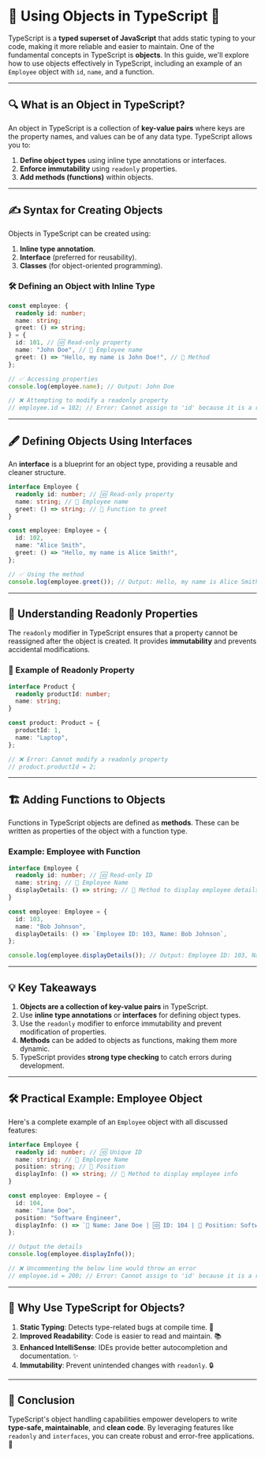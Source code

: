 # 📘 **Using Objects in TypeScript** 🚀

TypeScript is a **typed superset of JavaScript** that adds static typing to your code, making it more reliable and easier to maintain. One of the fundamental concepts in TypeScript is **objects**. In this guide, we'll explore how to use objects effectively in TypeScript, including an example of an `Employee` object with `id`, `name`, and a function.

---

## 🔍 **What is an Object in TypeScript?**

An object in TypeScript is a collection of **key-value pairs** where keys are the property names, and values can be of any data type. TypeScript allows you to:

1. **Define object types** using inline type annotations or interfaces.
2. **Enforce immutability** using `readonly` properties.
3. **Add methods (functions)** within objects.

---

## ✍️ **Syntax for Creating Objects**

Objects in TypeScript can be created using:

1. **Inline type annotation**.
2. **Interface** (preferred for reusability).
3. **Classes** (for object-oriented programming).

### 🛠 **Defining an Object with Inline Type**

```typescript
const employee: {
  readonly id: number;
  name: string;
  greet: () => string;
} = {
  id: 101, // 🆔 Read-only property
  name: "John Doe", // 👤 Employee name
  greet: () => "Hello, my name is John Doe!", // 📣 Method
};

// ✅ Accessing properties
console.log(employee.name); // Output: John Doe

// ❌ Attempting to modify a readonly property
// employee.id = 102; // Error: Cannot assign to 'id' because it is a read-only property
```

---

## 🖋 **Defining Objects Using Interfaces**

An **interface** is a blueprint for an object type, providing a reusable and cleaner structure.

```typescript
interface Employee {
  readonly id: number; // 🆔 Read-only property
  name: string; // 👤 Employee name
  greet: () => string; // 📣 Function to greet
}

const employee: Employee = {
  id: 102,
  name: "Alice Smith",
  greet: () => "Hello, my name is Alice Smith!",
};

// ✅ Using the method
console.log(employee.greet()); // Output: Hello, my name is Alice Smith!
```

---

## 🚧 **Understanding Readonly Properties**

The `readonly` modifier in TypeScript ensures that a property cannot be reassigned after the object is created. It provides **immutability** and prevents accidental modifications.

### 🌟 Example of Readonly Property

```typescript
interface Product {
  readonly productId: number;
  name: string;
}

const product: Product = {
  productId: 1,
  name: "Laptop",
};

// ❌ Error: Cannot modify a readonly property
// product.productId = 2;
```

---

## 🏗 **Adding Functions to Objects**

Functions in TypeScript objects are defined as **methods**. These can be written as properties of the object with a function type.

### Example: Employee with Function

```typescript
interface Employee {
  readonly id: number; // 🆔 Read-only ID
  name: string; // 👤 Employee Name
  displayDetails: () => string; // 📄 Method to display employee details
}

const employee: Employee = {
  id: 103,
  name: "Bob Johnson",
  displayDetails: () => `Employee ID: 103, Name: Bob Johnson`,
};

console.log(employee.displayDetails()); // Output: Employee ID: 103, Name: Bob Johnson
```

---

## 💡 **Key Takeaways**

1. **Objects are a collection of key-value pairs** in TypeScript.
2. Use **inline type annotations** or **interfaces** for defining object types.
3. Use the `readonly` modifier to enforce immutability and prevent modification of properties.
4. **Methods** can be added to objects as functions, making them more dynamic.
5. TypeScript provides **strong type checking** to catch errors during development.

---

## 🛠 **Practical Example: Employee Object**

Here's a complete example of an `Employee` object with all discussed features:

```typescript
interface Employee {
  readonly id: number; // 🆔 Unique ID
  name: string; // 👤 Employee Name
  position: string; // 📌 Position
  displayInfo: () => string; // 📄 Method to display employee info
}

const employee: Employee = {
  id: 104,
  name: "Jane Doe",
  position: "Software Engineer",
  displayInfo: () => `👤 Name: Jane Doe | 🆔 ID: 104 | 📌 Position: Software Engineer`,
};

// Output the details
console.log(employee.displayInfo());

// ❌ Uncommenting the below line would throw an error
// employee.id = 200; // Error: Cannot assign to 'id' because it is a read-only property
```

---

## 🎯 **Why Use TypeScript for Objects?**

1. **Static Typing**: Detects type-related bugs at compile time. 🐛
2. **Improved Readability**: Code is easier to read and maintain. 📚
3. **Enhanced IntelliSense**: IDEs provide better autocompletion and documentation. ✨
4. **Immutability**: Prevent unintended changes with `readonly`. 🔒

---

## 🎉 **Conclusion**

TypeScript's object handling capabilities empower developers to write **type-safe, maintainable**, and **clean code**. By leveraging features like `readonly` and `interfaces`, you can create robust and error-free applications. 🚀
